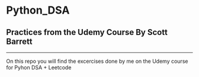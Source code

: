 # Python_DSA
## Practices from the Udemy Course By Scott Barrett
<hr>
On this repo you will find the excercises done by me on the Udemy course for Pyhon DSA + Leetcode

